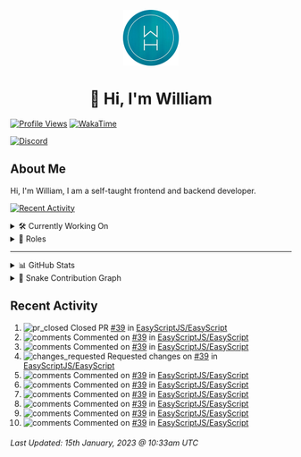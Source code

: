 <p align="center">
  <a href="https://wdh.gg">
    <img src="https://raw.githubusercontent.com/WilliamDavidHarrison/WilliamDavidHarrison/main/assets/logo.png" height="100" width="100">
  </a>
</p>

<h1 align="center">👋 Hi, I'm William</h1>

[![Profile Views](https://komarev.com/ghpvc/?username=williamdavidharrison&color=blue&style=for-the-badge)](https://wdh.gg/github)
[![WakaTime](https://wakatime.com/badge/user/817e29c1-e1ac-4adc-936b-37bfa447c165.svg?style=for-the-badge)](https://wdh.gg/wakatime)

[![Discord](https://lanyard.cnrad.dev/api/853158265466257448)](https://wdh.gg/discord/account)

## About Me
Hi, I'm William, I am a self-taught frontend and backend developer.

[![Recent Activity](https://img.shields.io/badge/-Recent%20Activity-333333?style=for-the-badge&logo=github)](https://wdh.gg/activity)

<details>
  <summary>🛠️ Currently Working On</summary>
  <br>

  [![Easy Script](https://img.shields.io/badge/-Easy%20Script-333333?style=for-the-badge)](https://wdh.gg/easyscript)

</details>

<details>
  <summary>💼 Roles</summary>
  <br>

  [![Future Focus Accounting](https://img.shields.io/badge/Future%20Focus%20Accounting-Developer-222222?style=for-the-badge)](https://wdh.gg/ffa/github)

  [![Open Domains](https://img.shields.io/badge/Open%20Domains-Maintainer-222222?style=for-the-badge)](https://wdh.gg/od)

  [![is-a.dev](https://img.shields.io/badge/is--a.dev-Maintainer-222222?style=for-the-badge)](https://wdh.gg/is-a-dev)

  [![is-a-good.dev](https://img.shields.io/badge/is--a--good.dev-Helper-222222?style=for-the-badge)](https://wdh.gg/is-a-good-dev)

</details>

---

<details>
  <summary>📊 GitHub Stats</summary>
  <br>

  ![GitHub Stats](https://github-readme-stats.vercel.app/api?username=williamdavidharrison&theme=algolia&show_icons=true&border_radius=8&count_private=true&include_all_commits=true)

  ![Top Languages](https://github-readme-stats.vercel.app/api/top-langs/?username=williamdavidharrison&theme=algolia&layout=compact&border_radius=8)

  ![GitHub Streak](https://streak-stats.demolab.com/?user=WilliamDavidHarrison&theme=dark)

</details>

<details>
  <summary>🐍 Snake Contribution Graph</summary>
  <br>

  ![Snake](https://github.com/WilliamDavidHarrison/WilliamDavidHarrison/blob/output/github-contribution-grid-snake.svg)

</details>

## Recent Activity

<!--RECENT_ACTIVITY:start-->
1. ![pr_closed](https://cdn.jsdelivr.net/gh/Readme-Workflows/Readme-Icons@main/icons/octicons/PullRequestClosed.svg) Closed PR [#39](https://github.com/EasyScriptJS/EasyScript/pull/39) in [EasyScriptJS/EasyScript](https://github.com/EasyScriptJS/EasyScript)<br>
2. ![comments](https://cdn.jsdelivr.net/gh/Readme-Workflows/Readme-Icons@main/icons/octicons/Comment.svg) Commented on [#39](https://github.com/EasyScriptJS/EasyScript/pull/39#issuecomment-1383111046) in [EasyScriptJS/EasyScript](https://github.com/EasyScriptJS/EasyScript)<br>
3. ![comments](https://cdn.jsdelivr.net/gh/Readme-Workflows/Readme-Icons@main/icons/octicons/Comment.svg) Commented on [#39](https://github.com/EasyScriptJS/EasyScript/pull/39#discussion_r1070550615) in [EasyScriptJS/EasyScript](https://github.com/EasyScriptJS/EasyScript)<br>
4. ![changes_requested](https://cdn.jsdelivr.net/gh/Readme-Workflows/Readme-Icons@main/icons/octicons/RequestedChanges.svg) Requested changes on [#39](https://github.com/EasyScriptJS/EasyScript/pull/39#pullrequestreview-1249177619) in [EasyScriptJS/EasyScript](https://github.com/EasyScriptJS/EasyScript)<br>
5. ![comments](https://cdn.jsdelivr.net/gh/Readme-Workflows/Readme-Icons@main/icons/octicons/Comment.svg) Commented on [#39](https://github.com/EasyScriptJS/EasyScript/pull/39#issuecomment-1383095606) in [EasyScriptJS/EasyScript](https://github.com/EasyScriptJS/EasyScript)<br>
6. ![comments](https://cdn.jsdelivr.net/gh/Readme-Workflows/Readme-Icons@main/icons/octicons/Comment.svg) Commented on [#39](https://github.com/EasyScriptJS/EasyScript/pull/39#discussion_r1070536665) in [EasyScriptJS/EasyScript](https://github.com/EasyScriptJS/EasyScript)<br>
7. ![comments](https://cdn.jsdelivr.net/gh/Readme-Workflows/Readme-Icons@main/icons/octicons/Comment.svg) Commented on [#39](https://github.com/EasyScriptJS/EasyScript/pull/39#discussion_r1070536812) in [EasyScriptJS/EasyScript](https://github.com/EasyScriptJS/EasyScript)<br>
8. ![comments](https://cdn.jsdelivr.net/gh/Readme-Workflows/Readme-Icons@main/icons/octicons/Comment.svg) Commented on [#39](https://github.com/EasyScriptJS/EasyScript/pull/39#discussion_r1070535782) in [EasyScriptJS/EasyScript](https://github.com/EasyScriptJS/EasyScript)<br>
9. ![comments](https://cdn.jsdelivr.net/gh/Readme-Workflows/Readme-Icons@main/icons/octicons/Comment.svg) Commented on [#39](https://github.com/EasyScriptJS/EasyScript/pull/39#discussion_r1070537019) in [EasyScriptJS/EasyScript](https://github.com/EasyScriptJS/EasyScript)<br>
10. ![comments](https://cdn.jsdelivr.net/gh/Readme-Workflows/Readme-Icons@main/icons/octicons/Comment.svg) Commented on [#39](https://github.com/EasyScriptJS/EasyScript/pull/39#discussion_r1070536906) in [EasyScriptJS/EasyScript](https://github.com/EasyScriptJS/EasyScript)<br>
<!--RECENT_ACTIVITY:end-->

<!--RECENT_ACTIVITY:last_update-->
###### Last Updated: 15th January, 2023 @ 10:33am UTC
<!--RECENT_ACTIVITY:last_update_end-->
